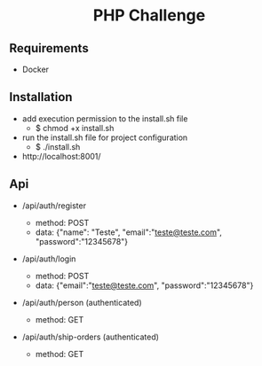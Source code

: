 <h1 align="center">PHP Challenge</h1>

## Requirements
- Docker

## Installation
- add execution permission to the install.sh file
    * $ chmod +x install.sh
- run the install.sh file for project configuration
    * $ ./install.sh
- http://localhost:8001/


## Api
- /api/auth/register
    * method: POST
    * data: {"name": "Teste", "email":"teste@teste.com", "password":"12345678"}
- /api/auth/login
    * method: POST
    * data: {"email":"teste@teste.com", "password":"12345678"}

- /api/auth/person (authenticated)
    * method: GET
- /api/auth/ship-orders (authenticated)
    * method: GET

